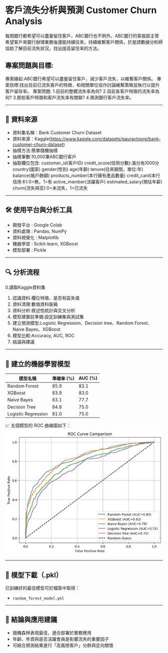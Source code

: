 # 客戶流失分析與預測 Customer Churn Analysis

每間銀行都希望可以盡量留住客戶，ABC銀行也不例外，ABC銀行的客服部主管希望客戶來銀行辦理業務後還能持續往來，持續維繫客戶關係，於是請數據分析師協助了解目前流失狀況，找出提高留住率的方法。

## 專案問題與目標:

專案緣起:ABC銀行希望可以盡量留住客戶，減少客戶流失，以維繫客戶關係。
專案目標:找出目前已流失客戶的特徵，和相關單位協作討論維繫策略並執行以提升客戶留存率。
專案問題:
  1.目前的整體流失率為何?
  2.目前各客戶特徵的流失率為何?
  3.那些客戶特徵和客戶流失率有關聯?
  4.預測銀行客戶流失率。

---

## 📂 資料來源

- 資料集名稱：Bank Customer Churn Dataset
- 資料來源：Kaggle(https://www.kaggle.com/datasets/gauravtopre/bank-customer-churn-dataset)
- 抽樣方法:簡單隨機抽樣
- 抽樣筆數:10,000筆ABC銀行客戶
- 抽取欄位包含:
  customer_id(客戶ID)
  credit_score(信用分數):滿分為1000分
  country(國家)
  gender(性別)
  age(年齡)
  tenure(往來期間，單位:年)
  balance(帳戶餘額)
  products_number(本行擁有產品數量)
  credit_card(本行信用卡):0=無，1=有
  active_member(活躍客戶)
  estimated_salary(預估年薪)
  churn(流失與否):0=未流失，1=已流失
---

## 🛠️ 使用平台與分析工具

- 開發平台 : Google Colab
- 資料處理 : Pandas, NumPy
- 資料視覺化 : Matplotlib
- 機器學習 : Scikit-learn, XGBoost
- 模型部署 : Pickle

---

## 🔍 分析流程

0.讀取Kaggle資料集
1. 認識資料:欄位特徵、是否有區失值
2. 資料清理:數值資料裝箱
3. 資料分析:敘述性統計與交叉分析
4. 模型建置前準備:設定訓練集與測試集
5. 建立預測模型:Logistic Regression、Decision tree、Random Forest、Naive Bayes、XGBoost
6. 模型比較:Accuracy, AUC, ROC
7. 結論與建議

---

## 🤖 建立的機器學習模型

| 模型名稱 | 準確率 (%) | AUC (%) |
|----------|------------|---------|
| Random Forest | 85.9 | 83.1 |
| XGBoost | 83.9 | 83.0 |
| Naive Bayes | 83.1 | 77.7 |
| Decision Tree | 84.8 | 75.0 |
| Logistic Regression | 81.0 | 75.0 |

📈 五個模型的 ROC 曲線圖如下：  
![ROC Curve Comparison](ROC_comparison.png)

---

## 💾 模型下載（.pkl）

已訓練好的最佳模型可於檔案中取得：

- `random_forest_model.pkl`

---

## 📌 結論與應用建議

- 隨機森林表現最佳，適合部署於實務應用
- 年齡、年資與是否活躍會員是影響流失的重要因子
- 可結合預測結果進行「高風險客戶」分群與定向關懷
